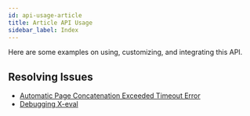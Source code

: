 ```yaml
---
id: api-usage-article
title: Article API Usage
sidebar_label: Index
---
```


Here are some examples on using, customizing, and integrating this API.

## Resolving Issues

- [Automatic Page Concatenation Exceeded Timeout Error](error-automatic-page-concatenation-timeout)
- [Debugging X-eval](error-could-not-download-page#tips-on-debugging-x-eval-scripts)